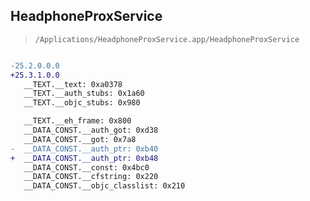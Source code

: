 ## HeadphoneProxService

> `/Applications/HeadphoneProxService.app/HeadphoneProxService`

```diff

-25.2.0.0.0
+25.3.1.0.0
   __TEXT.__text: 0xa0378
   __TEXT.__auth_stubs: 0x1a60
   __TEXT.__objc_stubs: 0x980

   __TEXT.__eh_frame: 0x800
   __DATA_CONST.__auth_got: 0xd38
   __DATA_CONST.__got: 0x7a8
-  __DATA_CONST.__auth_ptr: 0xb40
+  __DATA_CONST.__auth_ptr: 0xb48
   __DATA_CONST.__const: 0x4bc0
   __DATA_CONST.__cfstring: 0x220
   __DATA_CONST.__objc_classlist: 0x210

```
